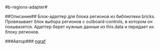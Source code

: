 #b-regions-adapter#

##Описание##
Блок-адаптер для блока регионов из библиотеки bricks. Провязывает блок выбора регионов с outboard-controls,
в котором он покывазется. Адаптер берет нужные данные из this.data и передает их блоку регионов.

###Автор###
[ngraf](https://staff.yandex-team.ru/ngraf)
